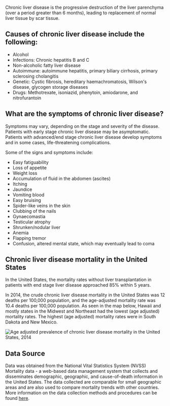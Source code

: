 Chronic liver disease is the progressive destruction of the liver parenchyma (over a period greater than 6 months), leading to replacement of normal liver tissue by scar tissue.

Causes of chronic liver disease include the following:
------------------------------------------------------

-   Alcohol
-   Infections: Chronic hepatitis B and C
-   Non-alcoholic fatty liver disease
-   Autoimmune: autoimmune hepatitis, primary biliary cirrhosis, primary sclerosing cholangitis
-   Genetic: Cystic fibrosis, hereditary haemachromatosis, Wilson's disease, glycogen storage diseases
-   Drugs: Methotrexate, isoniazid, phenytoin, amiodarone, and nitrofurantoin

What are the symptoms of chronic liver disease?
-----------------------------------------------

Symptoms may vary, depending on the stage and severity of the disease. Patients with early stage chronic liver disease may be asymptomatic. Patients with advanced/end stage chronic liver disease develop symptoms and in some cases, life-threatening complications.

Some of the signs and symptoms include:

-   Easy fatiguability
-   Loss of appetite
-   Weight loss
-   Accumulation of fluid in the abdomen (ascites)
-   Itching
-   Jaundice
-   Vomiting blood
-   Easy bruising
-   Spider-like veins in the skin
-   Clubbing of the nails
-   Gynaecomastia
-   Testicular atrophy
-   Shrunken/nodular liver
-   Anemia
-   Flapping tremor
-   Confusion, altered mental state, which may eventually lead to coma

Chronic liver disease mortality in the United States
----------------------------------------------------

In the United States, the mortality rates without liver transplantation in patients with end stage liver disease approached 85% within 5 years.

In 2014, the crude chronic liver disease mortality in the United States was 12 deaths per 100,000 population, and the age-adjusted mortality rate was 10.4 deaths per 100,000 population. As seen in the map below, Hawaii and mostly states in the Midwest and Northeast had the lowest (age adjusted) mortality rates. The highest (age adjusted) mortality rates were in South Dakota and New Mexico.

![Age adjusted prevalence of chronic liver disease mortality in the United States, 2014](https://raw.githubusercontent.com/kabirumurtala/kabirumurtala.github.io/master/_posts/figure/CLD.png)

Data Source
-----------

Data was obtained from the National Vital Statistics System (NVSS) Mortality data - a web-based data management system that collects and disseminates demographic, geographic, and cause-of-death information in the United States. The data collected are comparable for small geographic areas and are also used to compare mortality trends with other countries. More information on the data collection methods and procedures can be found [here](https://www.cdc.gov/nchs/nvss/deaths.htm).
